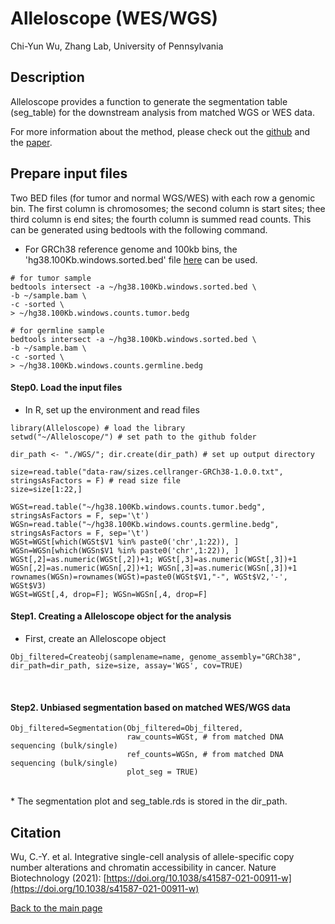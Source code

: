 Alleloscope (WES/WGS)
================
Chi-Yun Wu, Zhang Lab, University of Pennsylvania

## Description
Alleloscope provides a function to generate the segmentation table (seg_table) for the downstream analysis from matched WGS or WES data. 

For more information about the method, please check out the [github](https://github.com/seasoncloud/Alleloscope) and the [paper](https://doi.org/10.1038/s41587-021-00911-w).
<br/>

## Prepare input files
Two BED files (for tumor and normal WGS/WES) with each row a genomic bin. The first column is chromosomes; the second column is start sites; thee third column is end sites; the fourth column is summed read counts. 
This can be generated using bedtools with the following command.
* For GRCh38 reference genome and 100kb bins, the 'hg38.100Kb.windows.sorted.bed' file [here](https://github.com/seasoncloud/Alleloscope/blob/main/data-raw/hg38.100Kb.windows.sorted.bed) can be used. 
```
# for tumor sample
bedtools intersect -a ~/hg38.100Kb.windows.sorted.bed \
-b ~/sample.bam \
-c -sorted \
> ~/hg38.100Kb.windows.counts.tumor.bedg

# for germline sample
bedtools intersect -a ~/hg38.100Kb.windows.sorted.bed \
-b ~/sample.bam \
-c -sorted \
> ~/hg38.100Kb.windows.counts.germline.bedg
```

#### Step0. Load the input files

* In R, set up the environment and read files
```
library(Alleloscope) # load the library
setwd("~/Alleloscope/") # set path to the github folder

dir_path <- "./WGS/"; dir.create(dir_path) # set up output directory

size=read.table("data-raw/sizes.cellranger-GRCh38-1.0.0.txt", stringsAsFactors = F) # read size file
size=size[1:22,]

WGSt=read.table("~/hg38.100Kb.windows.counts.tumor.bedg", stringsAsFactors = F, sep='\t')
WGSn=read.table("~/hg38.100Kb.windows.counts.germline.bedg", stringsAsFactors = F, sep='\t')
WGSt=WGSt[which(WGSt$V1 %in% paste0('chr',1:22)), ]
WGSn=WGSn[which(WGSn$V1 %in% paste0('chr',1:22)), ]
WGSt[,2]=as.numeric(WGSt[,2])+1; WGSt[,3]=as.numeric(WGSt[,3])+1
WGSn[,2]=as.numeric(WGSn[,2])+1; WGSn[,3]=as.numeric(WGSn[,3])+1
rownames(WGSn)=rownames(WGSt)=paste0(WGSt$V1,"-", WGSt$V2,'-', WGSt$V3)
WGSt=WGSt[,4, drop=F]; WGSn=WGSn[,4, drop=F]
```

#### Step1. Creating a Alleloscope object for the analysis

* First, create an Alleloscope object
```
Obj_filtered=Createobj(samplename=name, genome_assembly="GRCh38", dir_path=dir_path, size=size, assay='WGS', cov=TRUE)
```
<br/>

#### Step2. Unbiased segmentation based on matched WES/WGS data

```
Obj_filtered=Segmentation(Obj_filtered=Obj_filtered, 
                          raw_counts=WGSt, # from matched DNA sequencing (bulk/single)
                          ref_counts=WGSn, # from matched DNA sequencing (bulk/single)
                          plot_seg = TRUE)
```
<br/>
* The segmentation plot and seg_table.rds is stored in the dir_path.


## Citation
Wu, C.-Y. et al. Integrative single-cell analysis of allele-specific copy number alterations and chromatin accessibility in cancer. Nature Biotechnology (2021): [https://doi.org/10.1038/s41587-021-00911-w](https://doi.org/10.1038/s41587-021-00911-w)





[Back to the main page](https://github.com/seasoncloud/Alleloscope)

